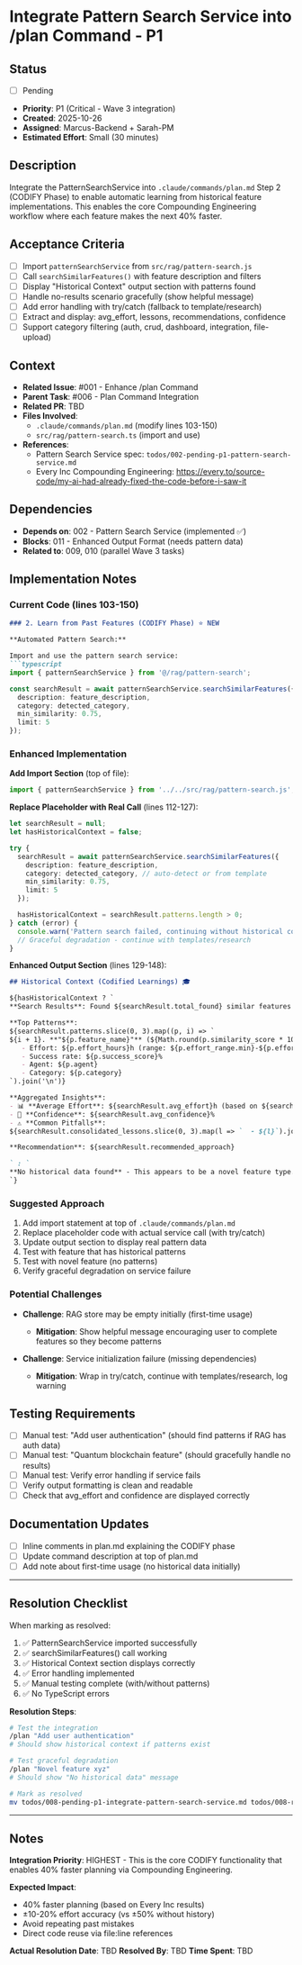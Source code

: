 # Integrate Pattern Search Service into /plan Command - P1

## Status
- [ ] Pending
- **Priority**: P1 (Critical - Wave 3 integration)
- **Created**: 2025-10-26
- **Assigned**: Marcus-Backend + Sarah-PM
- **Estimated Effort**: Small (30 minutes)

## Description

Integrate the PatternSearchService into `.claude/commands/plan.md` Step 2 (CODIFY Phase) to enable automatic learning from historical feature implementations. This enables the core Compounding Engineering workflow where each feature makes the next 40% faster.

## Acceptance Criteria

- [ ] Import `patternSearchService` from `src/rag/pattern-search.js`
- [ ] Call `searchSimilarFeatures()` with feature description and filters
- [ ] Display "Historical Context" output section with patterns found
- [ ] Handle no-results scenario gracefully (show helpful message)
- [ ] Add error handling with try/catch (fallback to template/research)
- [ ] Extract and display: avg_effort, lessons, recommendations, confidence
- [ ] Support category filtering (auth, crud, dashboard, integration, file-upload)

## Context

- **Related Issue**: #001 - Enhance /plan Command
- **Parent Task**: #006 - Plan Command Integration
- **Related PR**: TBD
- **Files Involved**:
  - `.claude/commands/plan.md` (modify lines 103-150)
  - `src/rag/pattern-search.ts` (import and use)
- **References**:
  - Pattern Search Service spec: `todos/002-pending-p1-pattern-search-service.md`
  - Every Inc Compounding Engineering: https://every.to/source-code/my-ai-had-already-fixed-the-code-before-i-saw-it

## Dependencies

- **Depends on**: 002 - Pattern Search Service (implemented ✅)
- **Blocks**: 011 - Enhanced Output Format (needs pattern data)
- **Related to**: 009, 010 (parallel Wave 3 tasks)

## Implementation Notes

### Current Code (lines 103-150)
```markdown
### 2. Learn from Past Features (CODIFY Phase) ⭐ NEW

**Automated Pattern Search:**

Import and use the pattern search service:
```typescript
import { patternSearchService } from '@/rag/pattern-search';

const searchResult = await patternSearchService.searchSimilarFeatures({
  description: feature_description,
  category: detected_category,
  min_similarity: 0.75,
  limit: 5
});
```

### Enhanced Implementation

**Add Import Section** (top of file):
```typescript
import { patternSearchService } from '../../src/rag/pattern-search.js';
```

**Replace Placeholder with Real Call** (lines 112-127):
```typescript
let searchResult = null;
let hasHistoricalContext = false;

try {
  searchResult = await patternSearchService.searchSimilarFeatures({
    description: feature_description,
    category: detected_category, // auto-detect or from template
    min_similarity: 0.75,
    limit: 5
  });

  hasHistoricalContext = searchResult.patterns.length > 0;
} catch (error) {
  console.warn('Pattern search failed, continuing without historical context:', error);
  // Graceful degradation - continue with templates/research
}
```

**Enhanced Output Section** (lines 129-148):
```markdown
## Historical Context (Codified Learnings) 🎓

${hasHistoricalContext ? `
**Search Results**: Found ${searchResult.total_found} similar features (${searchResult.search_method})

**Top Patterns**:
${searchResult.patterns.slice(0, 3).map((p, i) => `
${i + 1}. **"${p.feature_name}"** (${Math.round(p.similarity_score * 100)}% similar)
   - Effort: ${p.effort_hours}h (range: ${p.effort_range.min}-${p.effort_range.max}h)
   - Success rate: ${p.success_score}%
   - Agent: ${p.agent}
   - Category: ${p.category}
`).join('\n')}

**Aggregated Insights**:
- 📊 **Average Effort**: ${searchResult.avg_effort}h (based on ${searchResult.patterns.length} features)
- 🎯 **Confidence**: ${searchResult.avg_confidence}%
- ⚠️ **Common Pitfalls**:
${searchResult.consolidated_lessons.slice(0, 3).map(l => `  - ${l}`).join('\n')}

**Recommendation**: ${searchResult.recommended_approach}

` : `
**No historical data found** - This appears to be a novel feature type. Plan will be based on templates and agent research. After implementation, this feature will become part of the historical knowledge base for future similar features.
`}
```

### Suggested Approach
1. Add import statement at top of `.claude/commands/plan.md`
2. Replace placeholder code with actual service call (with try/catch)
3. Update output section to display real pattern data
4. Test with feature that has historical patterns
5. Test with novel feature (no patterns)
6. Verify graceful degradation on service failure

### Potential Challenges
- **Challenge**: RAG store may be empty initially (first-time usage)
  - **Mitigation**: Show helpful message encouraging user to complete features so they become patterns

- **Challenge**: Service initialization failure (missing dependencies)
  - **Mitigation**: Wrap in try/catch, continue with templates/research, log warning

## Testing Requirements

- [ ] Manual test: "Add user authentication" (should find patterns if RAG has auth data)
- [ ] Manual test: "Quantum blockchain feature" (should gracefully handle no results)
- [ ] Manual test: Verify error handling if service fails
- [ ] Verify output formatting is clean and readable
- [ ] Check that avg_effort and confidence are displayed correctly

## Documentation Updates

- [ ] Inline comments in plan.md explaining the CODIFY phase
- [ ] Update command description at top of plan.md
- [ ] Add note about first-time usage (no historical data initially)

---

## Resolution Checklist

When marking as resolved:

1. ✅ PatternSearchService imported successfully
2. ✅ searchSimilarFeatures() call working
3. ✅ Historical Context section displays correctly
4. ✅ Error handling implemented
5. ✅ Manual testing complete (with/without patterns)
6. ✅ No TypeScript errors

**Resolution Steps**:
```bash
# Test the integration
/plan "Add user authentication"
# Should show historical context if patterns exist

# Test graceful degradation
/plan "Novel feature xyz"
# Should show "No historical data" message

# Mark as resolved
mv todos/008-pending-p1-integrate-pattern-search-service.md todos/008-resolved-integrate-pattern-search-service.md
```

---

## Notes

**Integration Priority**: HIGHEST - This is the core CODIFY functionality that enables 40% faster planning via Compounding Engineering.

**Expected Impact**:
- 40% faster planning (based on Every Inc results)
- ±10-20% effort accuracy (vs ±50% without history)
- Avoid repeating past mistakes
- Direct code reuse via file:line references

**Actual Resolution Date**: TBD
**Resolved By**: TBD
**Time Spent**: TBD

